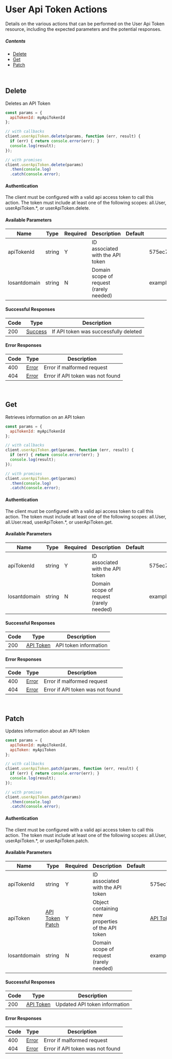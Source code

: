 # User Api Token Actions

Details on the various actions that can be performed on the
User Api Token resource, including the expected
parameters and the potential responses.

##### Contents

*   [Delete](#delete)
*   [Get](#get)
*   [Patch](#patch)

<br/>

## Delete

Deletes an API Token

```javascript
const params = {
  apiTokenId: myApiTokenId
};

// with callbacks
client.userApiToken.delete(params, function (err, result) {
  if (err) { return console.error(err); }
  console.log(result);
});

// with promises
client.userApiToken.delete(params)
  .then(console.log)
  .catch(console.error);
```

#### Authentication
The client must be configured with a valid api access token to call this
action. The token must include at least one of the following scopes:
all.User, userApiToken.*, or userApiToken.delete.

#### Available Parameters

| Name | Type | Required | Description | Default | Example |
| ---- | ---- | -------- | ----------- | ------- | ------- |
| apiTokenId | string | Y | ID associated with the API token |  | 575ec7417ae143cd83dc4a95 |
| losantdomain | string | N | Domain scope of request (rarely needed) |  | example.com |

#### Successful Responses

| Code | Type | Description |
| ---- | ---- | ----------- |
| 200 | [Success](../lib/schemas/success.json) | If API token was successfully deleted |

#### Error Responses

| Code | Type | Description |
| ---- | ---- | ----------- |
| 400 | [Error](../lib/schemas/error.json) | Error if malformed request |
| 404 | [Error](../lib/schemas/error.json) | Error if API token was not found |

<br/>

## Get

Retrieves information on an API token

```javascript
const params = {
  apiTokenId: myApiTokenId
};

// with callbacks
client.userApiToken.get(params, function (err, result) {
  if (err) { return console.error(err); }
  console.log(result);
});

// with promises
client.userApiToken.get(params)
  .then(console.log)
  .catch(console.error);
```

#### Authentication
The client must be configured with a valid api access token to call this
action. The token must include at least one of the following scopes:
all.User, all.User.read, userApiToken.*, or userApiToken.get.

#### Available Parameters

| Name | Type | Required | Description | Default | Example |
| ---- | ---- | -------- | ----------- | ------- | ------- |
| apiTokenId | string | Y | ID associated with the API token |  | 575ec7417ae143cd83dc4a95 |
| losantdomain | string | N | Domain scope of request (rarely needed) |  | example.com |

#### Successful Responses

| Code | Type | Description |
| ---- | ---- | ----------- |
| 200 | [API Token](../lib/schemas/apiToken.json) | API token information |

#### Error Responses

| Code | Type | Description |
| ---- | ---- | ----------- |
| 400 | [Error](../lib/schemas/error.json) | Error if malformed request |
| 404 | [Error](../lib/schemas/error.json) | Error if API token was not found |

<br/>

## Patch

Updates information about an API token

```javascript
const params = {
  apiTokenId: myApiTokenId,
  apiToken: myApiToken
};

// with callbacks
client.userApiToken.patch(params, function (err, result) {
  if (err) { return console.error(err); }
  console.log(result);
});

// with promises
client.userApiToken.patch(params)
  .then(console.log)
  .catch(console.error);
```

#### Authentication
The client must be configured with a valid api access token to call this
action. The token must include at least one of the following scopes:
all.User, userApiToken.*, or userApiToken.patch.

#### Available Parameters

| Name | Type | Required | Description | Default | Example |
| ---- | ---- | -------- | ----------- | ------- | ------- |
| apiTokenId | string | Y | ID associated with the API token |  | 575ec7417ae143cd83dc4a95 |
| apiToken | [API Token Patch](../lib/schemas/apiTokenPatch.json) | Y | Object containing new properties of the API token |  | [API Token Patch Example](_schemas.md#api-token-patch-example) |
| losantdomain | string | N | Domain scope of request (rarely needed) |  | example.com |

#### Successful Responses

| Code | Type | Description |
| ---- | ---- | ----------- |
| 200 | [API Token](../lib/schemas/apiToken.json) | Updated API token information |

#### Error Responses

| Code | Type | Description |
| ---- | ---- | ----------- |
| 400 | [Error](../lib/schemas/error.json) | Error if malformed request |
| 404 | [Error](../lib/schemas/error.json) | Error if API token was not found |
